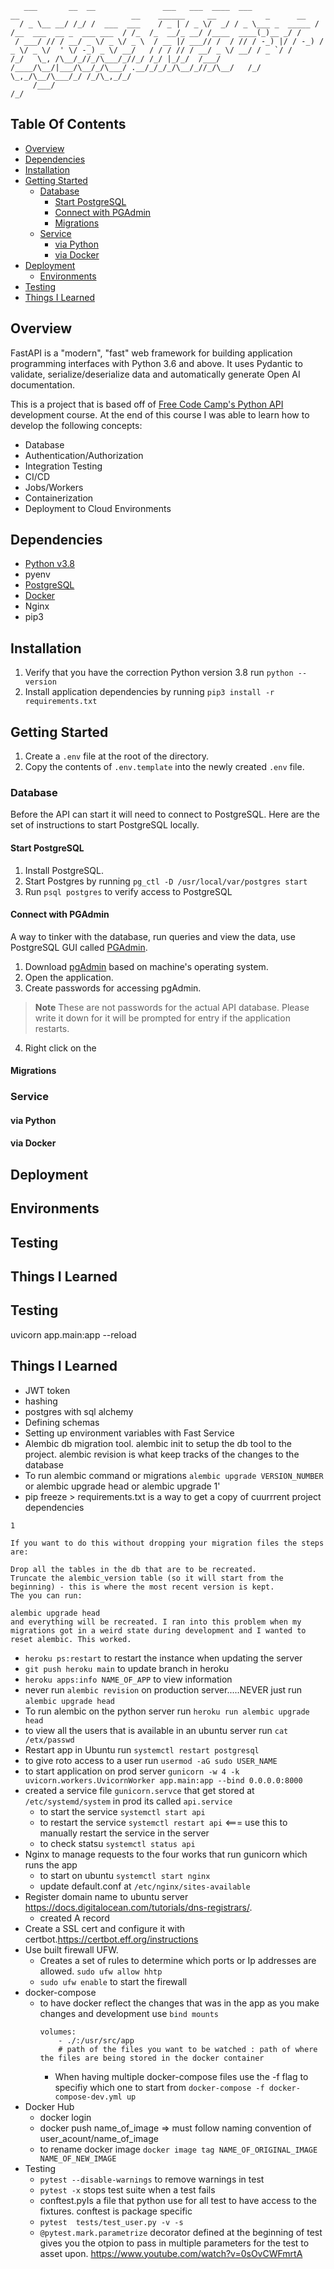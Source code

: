 ```
   ___       __  __               ___   ___  ____  ___               __                         __    ______     __           _      __
  / _ \__ __/ /_/ /  ___  ___    / _ | / _ \/  _/ / _ \___ _  _____ / /__  ___  __ _  ___ ___  / /_  /_  __/_ __/ /____  ____(_)__ _/ /
 / ___/ // / __/ _ \/ _ \/ _ \  / __ |/ ___// /  / // / -_) |/ / -_) / _ \/ _ \/  ' \/ -_) _ \/ __/   / / / // / __/ _ \/ __/ / _ `/ / 
/_/   \_, /\__/_//_/\___/_//_/ /_/ |_/_/  /___/ /____/\__/|___/\__/_/\___/ .__/_/_/_/\__/_//_/\__/   /_/  \_,_/\__/\___/_/ /_/\_,_/_/  
     /___/                                                              /_/                                                            
```
## Table Of Contents
* [Overview](#overview)
* [Dependencies](#dependencies)
* [Installation](#installation)
* [Getting Started](#getting-started)
    * [Database](#database)
        * [Start PostgreSQL](#start-postgresql)
        * [Connect with PGAdmin](#connect-with-pgadmin)
        * [Migrations](#migrations)
    * [Service](#service)
        * [via Python](#via-python)
        * [via Docker](#via-docker)
* [Deployment](#deployment)
    * [Environments](#environments)
* [Testing](#testing)
* [Things I Learned](#things-i-learned)

## Overview
FastAPI is a "modern", "fast" web framework for building application programming interfaces with Python 3.6 and above. 
It uses Pydantic to validate, serialize/deserialize data and automatically generate Open AI documentation. 

This is a project that is based off of [Free Code Camp's Python API](https://www.youtube.com/watch?v=0sOvCWFmrtA) development course. At the end of this course I was able to learn how to develop the following concepts:
* Database
* Authentication/Authorization
* Integration Testing
* CI/CD
* Jobs/Workers
* Containerization
* Deployment to Cloud Environments

## Dependencies
* [Python v3.8]()
* pyenv
* [PostgreSQL]()
* [Docker]()
* Nginx
* pip3

## Installation
1. Verify that you have the correction Python version 3.8 run `python --version`
2. Install application dependencies by running `pip3 install -r requirements.txt`

## Getting Started
1. Create a `.env` file at the root of the directory.
2. Copy the contents of `.env.template` into the newly created `.env` file.

### Database
Before the API can start it will need to connect to PostgreSQL. Here are the set of instructions to start PostgreSQL locally.

#### Start PostgreSQL
1. Install PostgreSQL.
2. Start Postgres by running `pg_ctl -D /usr/local/var/postgres start`
3. Run `psql postgres` to verify access to PostgreSQL

#### Connect with PGAdmin
A way to tinker with the database, run queries and view the data, use PostgreSQL GUI called [PGAdmin](https://www.pgadmin.org/download/).
1. Download [pgAdmin](https://www.pgadmin.org/download/) based on machine's operating system.
2. Open the application.
3. Create passwords for accessing pgAdmin. 
> **Note**
> These are not passwords for the actual API database. Please write it down for it will be prompted for entry if the application restarts.
4. Right click on the
 
#### Migrations

### Service
#### via Python
#### via Docker

## Deployment
## Environments
## Testing
## Things I Learned
 
## Testing
uvicorn app.main:app --reload
## Things I Learned

* JWT token
* hashing
* postgres with sql alchemy
* Defining schemas
* Setting up environment variables with Fast Service
* Alembic db migration tool. alembic init to setup the db tool to the project. alembic revision is what keep tracks of the changes to the database
* To run alembic command or migrations `alembic upgrade VERSION_NUMBER` or alembic upgrade head or alembic upgrade 1'
* pip freeze > requirements.txt is a way to get a copy of cuurrrent project dependencies

```
1

If you want to do this without dropping your migration files the steps are:

Drop all the tables in the db that are to be recreated.
Truncate the alembic_version table (so it will start from the beginning) - this is where the most recent version is kept.
The you can run:

alembic upgrade head
and everything will be recreated. I ran into this problem when my migrations got in a weird state during development and I wanted to reset alembic. This worked.
```
* `heroku ps:restart` to restart the instance when updating the server
* `git push heroku main` to update branch in heroku
* `heroku apps:info NAME_OF_APP` to view information
* never run `alembic revision` on production server.....NEVER just run `alembic upgrade head`
* To run alembic on the python server run `heroku run alembic upgrade head`
* to view all the users that is available in an ubuntu server run `cat /etx/passwd`
* Restart app in Ubuntu run `systemctl restart postgresql`
* to give roto access to a user run `usermod -aG sudo USER_NAME`
* to start application on prod server `gunicorn -w 4 -k uvicorn.workers.UvicornWorker app.main:app --bind 0.0.0.0:8000`
* created a service file `gunicorn.servce` that get stored at `/etc/systemd/system` in prod its called `api.service`
    * to start the service `systemctl start api` 
    * to restart the service `systemctl restart api` <=== use this to manually restart the service in the server
    * to check statsu `systemctl status api`
* Nginx to manage requests to the four works that run gunicorn which runs the app
    * to start on ubuntu `systemctl start nginx`
    * update default.conf at `/etc/nginx/sites-available`
* Register domain name to ubuntu server https://docs.digitalocean.com/tutorials/dns-registrars/.
    * created A record
* Create a SSL cert and configure it with certbot.https://certbot.eff.org/instructions
* Use built firewall UFW.  
    * Creates a set of rules to determine which ports or Ip addresses are allowed. `sudo ufw allow hhtp`
    * `sudo ufw enable` to start the firewall
* docker-compose 
    * to have docker reflect the changes that was in the app as you make changes and development use `bind mounts`
        ```
        volumes:
            - ./:/usr/src/app
            # path of the files you want to be watched : path of where the files are being stored in the docker container
        ```
      * When having multiple docker-compose files use the -f flag to specifiy which one to start from `docker-compose -f docker-compose-dev.yml up`
* Docker Hub
    * docker login
    * docker push name_of_image => must follow naming convention of user_acount/name_of_image
    * to rename docker image `docker image tag NAME_OF_ORIGINAL_IMAGE NAME_OF_NEW_IMAGE`
* Testing
    * `pytest --disable-warnings` to remove warnings in test
    * `pytest -x` stops test suite when a test fails
    * conftest.pyIs a file that python use for all test to have access to the fixtures. conftest is package specific
    * `pytest  tests/test_user.py -v -s`
    * `@pytest.mark.parametrize` decorator defined at the beginning of test gives you the otpion to pass in multiple parameters for the test to asset upon.
https://www.youtube.com/watch?v=0sOvCWFmrtA